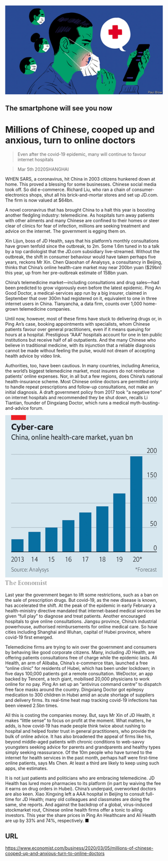 ![](./images/20200307_WBD002.jpg)

## The smartphone will see you now

# Millions of Chinese, cooped up and anxious, turn to online doctors

> Even after the covid-19 epidemic, many will continue to favour internet hospitals

> Mar 5th 2020SHANGHAI

WHEN SARS, a coronavirus, hit China in 2003 citizens hunkered down at home. This proved a blessing for some businesses. Chinese social media took off. So did e-commerce. Richard Liu, who ran a chain of consumer-electronics shops, shut all his brick-and-mortar stores and set up JD.com. The firm is now valued at $64bn.

A novel coronavirus that has brought China to a halt this year is boosting another fledgling industry: telemedicine. As hospitals turn away patients with other ailments and many Chinese are confined to their homes or steer clear of clinics for fear of infection, millions are seeking treatment and advice on the internet. The government is egging them on.

Xin Lijun, boss of JD Health, says that his platform’s monthly consultations have grown tenfold since the outbreak, to 2m. Some 1.6m tuned in to a talk by a top cardiologist that the JD.com subsidiary live-streamed. Without the outbreak, the shift in consumer behaviour would have taken perhaps five years, reckons Mr Xin. Chen Qiaoshan of Analysys, a consultancy in Beijing, thinks that China’s online health-care market may near 200bn yuan ($29bn) this year, up from her pre-outbreak estimate of 158bn yuan.

China’s telemedicine market—including consultations and drug sales—had been predicted to grow vigorously even before the latest epidemic. Ping An Good Doctor, a medical-services app run by a big insurer, claimed in September that over 300m had registered on it, equivalent to one in three internet users in China. Tianyancha, a data firm, counts over 1,000 home-grown telemedicine companies. 

Until now, however, most of these firms have stuck to delivering drugs or, in Ping An’s case, booking appointments with specialists, whom Chinese patients favour over general practitioners, even if it means queuing for hours at a hospital. Prestigious “AAA” hospitals account for one in ten public institutions but receive half of all outpatients. And the many Chinese who believe in traditional medicine, with its injunction that a reliable diagnosis cannot be made without feeling the pulse, would not dream of accepting health advice by video link. 

Authorities, too, have been cautious. In many countries, including America, the world’s biggest telemedicine market, most insurers do not reimburse patients’ online expenses. Nor, in all but a few regions, does China’s national health-insurance scheme. Most Chinese online doctors are permitted only to handle repeat prescriptions and follow-up consultations, not make an initial diagnosis. A draft government policy from 2017 took “a negative tone” on internet hospitals and recommended they be shut down, recalls Li Tiantian, founder of Dingxiang Doctor, which runs a medical myth-busting-and-advice forum.



![](./images/20200307_WBC408_0.png)

Last year the government began to lift some restrictions, such as a ban on the sale of prescription drugs. But covid-19, as the new disease is known, has accelerated the shift. At the peak of the epidemic in early February a health-ministry directive mandated that internet-based medical services be given “full play” to diagnose and treat patients. Another encouraged hospitals to give online consultations. Jiangsu province, China’s industrial powerhouse, authorised reimbursements for online medical care. So have cities including Shanghai and Wuhan, capital of Hubei province, where covid-19 first emerged. 

Telemedicine firms are trying to win over the government and consumers by behaving like good corporate citizens. Many, including JD Health, are offering patients consultations free of charge while the epidemic lasts. Ali Health, an arm of Alibaba, China’s e-commerce titan, launched a free “online clinic” for residents of Hubei, which has been under lockdown; in five days 100,000 patients got a remote consultation. WeDoctor, an app backed by Tencent, a tech giant, mobilised 20,000 physicians to work online for no pay. Ping An set up an “antivirus command centre” to dispatch free face masks around the country. Dingxiang Doctor got epilepsy medication to 300 children in Hubei amid an acute shortage of suppliers and delivery firms. Its real-time heat map tracking covid-19 infections has been viewed 2.5bn times.

All this is costing the companies money. But, says Mr Xin of JD Health, it makes “little sense” to focus on profit at the moment. What matters, he adds, is how covid-19 has made people think twice about rushing to hospital and helped foster trust in general practitioners, who provide the bulk of online advice. It has also broadened the appeal of firms like his, beyond middle-aged patients with chronic conditions to web-savvy youngsters seeking advice for parents and grandparents and healthy types simply seeking reassurance. Of the 10m people who have turned to the internet for health services in the past month, perhaps half were first-time online patients, says Ms Chen. At least a third are likely to keep using such apps, she estimates. 

It is not just patients and politicians who are embracing telemedicine. JD Health has lured more pharmacies to its platform (in part by waiving the fee it earns on drug orders in Hubei). China’s underpaid, overworked doctors are also keen. Xiao Xingxing left a AAA hospital in Beijing to consult full-time for JD Health; many old colleagues and classmates are doing the same, she reports. And against the backdrop of a global, virus-induced stockmarket rout, Chinese online health firms offer a tonic to ailing investors. This year the share prices in Ping An Healthcare and Ali Health are up by 33% and 74%, respectively. ■

## URL

https://www.economist.com/business/2020/03/05/millions-of-chinese-cooped-up-and-anxious-turn-to-online-doctors
